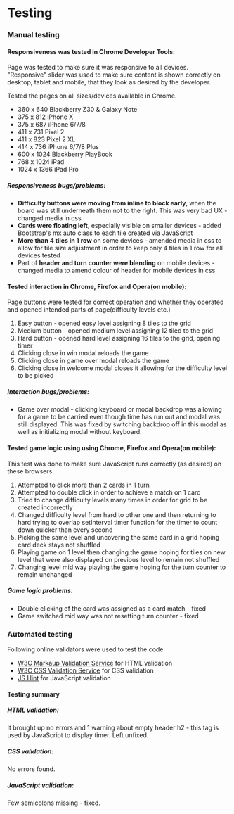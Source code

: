 # Testing

### Manual testing

#### Responsiveness was tested in Chrome Developer Tools:
Page was tested to make sure it was responsive to all devices. "Responsive" slider was used to make sure content is shown correctly on desktop, tablet and mobile, that they look as desired by the developer.

Tested the pages on all sizes/devices available in Chrome.
- 360 x 640 Blackberry Z30 & Galaxy Note
- 375 x 812 iPhone X
- 375 x 687 iPhone 6/7/8
- 411 x 731 Pixel 2
- 411 x 823 Pixel 2 XL
- 414 x 736 iPhone 6/7/8 Plus
- 600 x 1024 Blackberry PlayBook
- 768 x 1024 iPad
- 1024 x 1366 iPad Pro

##### Responsiveness bugs/problems:
- **Difficulty buttons were moving from inline to block early**, when the board was still underneath them not to the right. This was very bad UX - changed media in css
- **Cards were floating left**, especially visible on smaller devices - added Bootstrap's mx auto class to each tile created via JavaScript
- **More than 4 tiles in 1 row** on some devices - amended media in css to allow for tile size adjustment in order to keep only 4 tiles in 1 row for all devices tested
- Part of **header and turn counter were blending** on mobile devices - changed media to amend colour of header for mobile devices in css 

#### Tested interaction in Chrome, Firefox and Opera(on mobile):
Page buttons were tested for correct operation and whether they operated and opened intended parts of page(difficulty levels etc.)
1. Easy button - opened easy level assigning 8 tiles to the grid
2. Medium button - opened medium level assigning 12 tiled to the grid
3. Hard button - opened hard level assigning 16 tiles to the grid, opening timer
4. Clicking close in win modal reloads the game
5. Clicking close in game over modal reloads the game
6. Clicking close in welcome modal closes it allowing for the difficulty level to be picked 

##### Interaction bugs/problems:
- Game over modal - clicking keyboard or modal backdrop was allowing for a game to be carried even though time has run out and modal was still displayed. This was fixed by switching backdrop off in this modal as well as initializing modal without keyboard.

#### Tested game logic using using Chrome, Firefox and Opera(on mobile):
This test was done to make sure JavaScript runs correctly (as desired) on these browsers.
1. Attempted to click more than 2 cards in 1 turn
2. Attempted to double click in order to achieve a match on 1 card
3. Tried to change difficulty levels many times in order for grid to be created incorrectly
4. Changed difficulty level from hard to other one and then returning to hard trying to overlap setInterval timer function for the timer to count down quicker than every second
5. Picking the same level and uncovering the same card in a grid hoping card deck stays not shuffled
6. Playing game on 1 level then changing the game hoping for tiles on new level that were also displayed on previous level to remain not shuffled
7. Changing level mid way playing the game hoping for the turn counter to remain unchanged

##### Game logic problems:
- Double clicking of the card was assigned as a card match - fixed
- Game switched mid way was not resetting turn counter - fixed

### Automated testing

Following online validators were used to test the code:
- [W3C Markaup Validation Service](https://validator.w3.org/) for HTML validation
- [W3C CSS Validation Service](https://jigsaw.w3.org/css-validator/) for CSS validation
- [JS Hint](https://jshint.com/) for JavaScript validation

#### Testing summary

##### HTML validation:
It brought up no errors and 1 warning about empty header h2 - this tag is used by JavaScript to display timer. Left unfixed.

##### CSS validation:
No errors found.

##### JavaScript validation:
Few semicolons missing - fixed.